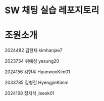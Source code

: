 # SW 채팅 실습 레포지토리


# 조원소개

2024482 김한재 kimhanjae7

2023734 위예성 yesung20

2024156 김현우 HyunwooKim01

2033785 김형진 HyengjinKimm

2024168 정지석 jiseok01

